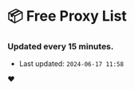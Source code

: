 # :package: Free Proxy List
### Updated every 15 minutes.

- Last updated: `2024-06-17 11:58`

:heart:

